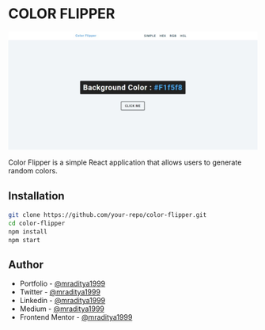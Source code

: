 # COLOR FLIPPER

[![Color Flipper](./design/21-color-flipper.jpeg)](https://react-21-color-flipper.netlify.app)

Color Flipper is a simple React application that allows users to generate random colors.

## Installation

```bash
git clone https://github.com/your-repo/color-flipper.git
cd color-flipper
npm install
npm start
```

## Author

- Portfolio - [@mraditya1999](https://www.adityayadav.live)
- Twitter - [@mraditya1999](https://twitter.com/mraditya1999)
- Linkedin - [@mraditya1999](https://www.linkedin.com/in/mraditya1999/)
- Medium - [@mraditya1999](https://medium.com/@mraditya1999)
- Frontend Mentor - [@mraditya1999](https://www.frontendmentor.io/profile/Aditya-oss-creator)
